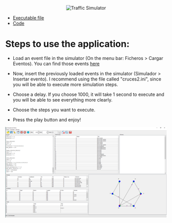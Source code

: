 <p align="center">
  <img alt="Traffic Simulator" src="https://github.com/arturobp3/Machine_Learning/blob/master/docs/ml.png">
</p>

* [Executable file](https://github.com/arturobp3/Traffic_Simulator/blob/master/Traffic%20Simulator.jar)
* [Code](https://github.com/arturobp3/Traffic_Simulator/tree/master/Codigo/src)

# Steps to use the application:

* Load an event file in the simulator (On the menu bar: Ficheros > Cargar Eventos). You can find those events [here](https://github.com/arturobp3/Traffic_Simulator/tree/master/Archivos%20para%20ejecutar)

* Now, insert the previously loaded events in the simulator (Simulador > Insertar evento). I recommend using the file called "cruces2.ini", since you will be able to execute more simulation steps.

* Choose a delay. If you choose 1000, it will take 1 second to execute and you will be able to see everything more clearly.

* Choose the steps you want to execute.

* Press the play button and enjoy!


<p align="center">
  <img alt="Graphical user interface" src="https://github.com/arturobp3/Traffic_Simulator/blob/master/iconos/ejemplo%20simulacion.png">
</p>


